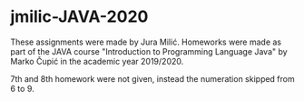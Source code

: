 # jmilic-JAVA-2020

These assignments were made by Jura Milić.
Homeworks were made as part of the JAVA course "Introduction to Programming Language Java" by Marko Čupić in the academic year 2019/2020.

7th and 8th homework were not given, instead the numeration skipped from 6 to 9.
